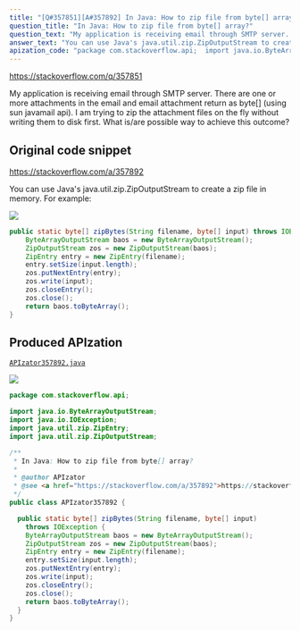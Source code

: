 ```yaml
---
title: "[Q#357851][A#357892] In Java: How to zip file from byte[] array?"
question_title: "In Java: How to zip file from byte[] array?"
question_text: "My application is receiving email through SMTP server. There are one or more attachments in the email and email attachment return as byte[] (using sun javamail api). I am trying to zip the attachment files on the fly without writing them to disk first. What is/are possible way to achieve this outcome?"
answer_text: "You can use Java's java.util.zip.ZipOutputStream to create a zip file in memory.  For example:"
apization_code: "package com.stackoverflow.api;  import java.io.ByteArrayOutputStream; import java.io.IOException; import java.util.zip.ZipEntry; import java.util.zip.ZipOutputStream;  /**  * In Java: How to zip file from byte[] array?  *  * @author APIzator  * @see <a href=\"https://stackoverflow.com/a/357892\">https://stackoverflow.com/a/357892</a>  */ public class APIzator357892 {    public static byte[] zipBytes(String filename, byte[] input)     throws IOException {     ByteArrayOutputStream baos = new ByteArrayOutputStream();     ZipOutputStream zos = new ZipOutputStream(baos);     ZipEntry entry = new ZipEntry(filename);     entry.setSize(input.length);     zos.putNextEntry(entry);     zos.write(input);     zos.closeEntry();     zos.close();     return baos.toByteArray();   } }"
---
```


https://stackoverflow.com/q/357851

My application is receiving email through SMTP server. There are one or more attachments in the email and email attachment return as byte[] (using sun javamail api).
I am trying to zip the attachment files on the fly without writing them to disk first.
What is/are possible way to achieve this outcome?



## Original code snippet

https://stackoverflow.com/a/357892

You can use Java&#x27;s java.util.zip.ZipOutputStream to create a zip file in memory.  For example:

<div class="code-logo"><img src="/stackoverflow.png" /></div>

```java
public static byte[] zipBytes(String filename, byte[] input) throws IOException {
    ByteArrayOutputStream baos = new ByteArrayOutputStream();
    ZipOutputStream zos = new ZipOutputStream(baos);
    ZipEntry entry = new ZipEntry(filename);
    entry.setSize(input.length);
    zos.putNextEntry(entry);
    zos.write(input);
    zos.closeEntry();
    zos.close();
    return baos.toByteArray();
}
```

## Produced APIzation

[`APIzator357892.java`](https://github.com/pasqualesalza/apization/raw/main/data/search/APIzator357892.java)

<div class="code-logo"><img src="/apizator.png" /></div>

```java
package com.stackoverflow.api;

import java.io.ByteArrayOutputStream;
import java.io.IOException;
import java.util.zip.ZipEntry;
import java.util.zip.ZipOutputStream;

/**
 * In Java: How to zip file from byte[] array?
 *
 * @author APIzator
 * @see <a href="https://stackoverflow.com/a/357892">https://stackoverflow.com/a/357892</a>
 */
public class APIzator357892 {

  public static byte[] zipBytes(String filename, byte[] input)
    throws IOException {
    ByteArrayOutputStream baos = new ByteArrayOutputStream();
    ZipOutputStream zos = new ZipOutputStream(baos);
    ZipEntry entry = new ZipEntry(filename);
    entry.setSize(input.length);
    zos.putNextEntry(entry);
    zos.write(input);
    zos.closeEntry();
    zos.close();
    return baos.toByteArray();
  }
}

```
